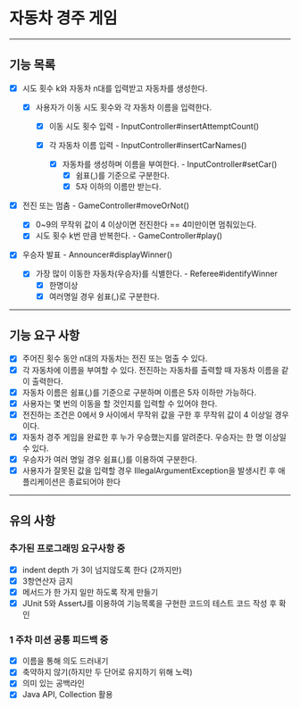 # 자동차 경주 게임

--- 

## 기능 목록

- [x] 시도 횟수 k와 자동차 n대를 입력받고 자동차를 생성한다.

    - [x] 사용자가 이동 시도 횟수와 각 자동차 이름을 입력한다.
        - [x] 이동 시도 횟수 입력 - InputController#insertAttemptCount()

        - [x] 각 자동차 이름 입력 - InputController#insertCarNames()
            - [x] 자동차를 생성하며 이름을 부여한다. - InputController#setCar()
                - [x] 쉼표(,)를 기준으로 구분한다.
                - [x] 5자 이하의 이름만 받는다.

- [x] 전진 또는 멈춤 - GameController#moveOrNot()
    - [x] 0~9의 무작위 값이 4 이상이면 전진한다 == 4미만이면 멈춰있는다.
    - [x] 시도 횟수 k번 만큼 반복한다. - GameController#play()

- [x] 우승자 발표 - Announcer#displayWinner()
    - [x] 가장 많이 이동한 자동차(우승자)를 식별한다. - Referee#identifyWinner
        - [x] 한명이상
        - [x] 여러명일 경우 쉼표(,)로 구분한다.

---

## 기능 요구 사항

- [x] 주어진 횟수 동안 n대의 자동차는 전진 또는 멈출 수 있다.
- [x] 각 자동차에 이름을 부여할 수 있다. 전진하는 자동차를 출력할 때 자동차 이름을 같이 출력한다.
- [x] 자동차 이름은 쉼표(,)를 기준으로 구분하며 이름은 5자 이하만 가능하다.
- [x] 사용자는 몇 번의 이동을 할 것인지를 입력할 수 있어야 한다.
- [x] 전진하는 조건은 0에서 9 사이에서 무작위 값을 구한 후 무작위 값이 4 이상일 경우이다.
- [x] 자동차 경주 게임을 완료한 후 누가 우승했는지를 알려준다. 우승자는 한 명 이상일 수 있다.
- [x] 우승자가 여러 명일 경우 쉼표(,)를 이용하여 구분한다.
- [x] 사용자가 잘못된 값을 입력할 경우 IllegalArgumentException을 발생시킨 후 애플리케이션은 종료되어야 한다

--- 

## 유의 사항

### 추가된 프로그래밍 요구사항 중

- [x] indent depth 가 3이 넘지않도록 한다 (2까지만)
- [x] 3항연산자 금지
- [x] 메서드가 한 가지 일만 하도록 작게 만들기
- [x] JUnit 5와 AssertJ를 이용하여 기능목록을 구현한 코드의 테스트 코드 작성 후 확인

### 1 주차 미션 공통 피드백 중

- [x] 이름을 통해 의도 드러내기
- [x] 축약하지 않기(하지만 두 단어로 유지하기 위해 노력)
- [x] 의미 있는 공백라인
- [x] Java API, Collection 활용